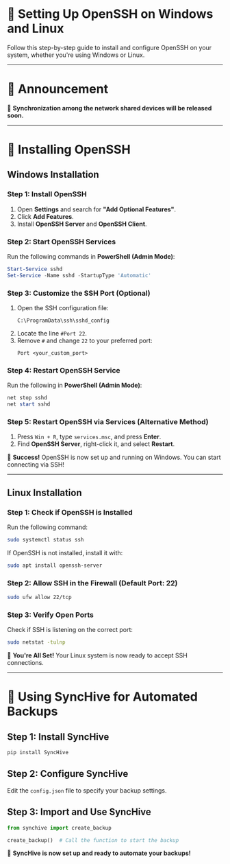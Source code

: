 # 🚀 Setting Up OpenSSH on Windows and Linux

Follow this step-by-step guide to install and configure OpenSSH on your system, whether you're using Windows or Linux.

---

# 🔹 Announcement

📢 **Synchronization among the network shared devices will be released soon.**

---

# 🔹 Installing OpenSSH

## **Windows Installation**

### **Step 1: Install OpenSSH**
1. Open **Settings** and search for **"Add Optional Features"**.
2. Click **Add Features**.
3. Install **OpenSSH Server** and **OpenSSH Client**.

### **Step 2: Start OpenSSH Services**
Run the following commands in **PowerShell (Admin Mode)**:
```powershell
Start-Service sshd
Set-Service -Name sshd -StartupType 'Automatic'
```

### **Step 3: Customize the SSH Port (Optional)**
1. Open the SSH configuration file:
   ```
   C:\ProgramData\ssh\sshd_config
   ```
2. Locate the line `#Port 22`.
3. Remove `#` and change `22` to your preferred port:
   ```
   Port <your_custom_port>
   ```

### **Step 4: Restart OpenSSH Service**
Run the following in **PowerShell (Admin Mode)**:
```powershell
net stop sshd
net start sshd
```

### **Step 5: Restart OpenSSH via Services (Alternative Method)**
1. Press `Win + R`, type `services.msc`, and press **Enter**.
2. Find **OpenSSH Server**, right-click it, and select **Restart**.

🎉 **Success!** OpenSSH is now set up and running on Windows. You can start connecting via SSH!

---

## **Linux Installation**

### **Step 1: Check if OpenSSH is Installed**
Run the following command:
```bash
sudo systemctl status ssh
```
If OpenSSH is not installed, install it with:
```bash
sudo apt install openssh-server
```

### **Step 2: Allow SSH in the Firewall (Default Port: 22)**
```bash
sudo ufw allow 22/tcp
```

### **Step 3: Verify Open Ports**
Check if SSH is listening on the correct port:
```bash
sudo netstat -tulnp
```

🎉 **You're All Set!** Your Linux system is now ready to accept SSH connections.

---

# 🔹 Using SyncHive for Automated Backups

## **Step 1: Install SyncHive**
```bash
pip install SyncHive
```

## **Step 2: Configure SyncHive**
Edit the `config.json` file to specify your backup settings.

## **Step 3: Import and Use SyncHive**
```python
from synchive import create_backup

create_backup()  # Call the function to start the backup
```

🚀 **SyncHive is now set up and ready to automate your backups!**